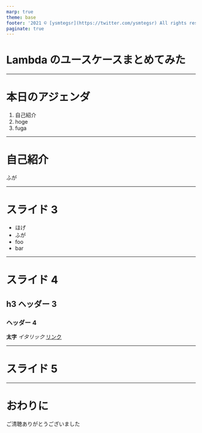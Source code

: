 ```yaml
---
marp: true
theme: base
footer: '2021 ©︎ [ysmtegsr](https://twitter.com/ysmtegsr) All rights reserved.'
paginate: true
---
```

<!-- _class: lead -->
# Lambda のユースケースまとめてみた

---
<!-- header: AWS Lambda のユースケースをまとめてみた -->
# 本日のアジェンダ

1. 自己紹介
2. hoge
3. fuga

---

# 自己紹介

ふが

---

# スライド 3

- ほげ
- ふが
- foo
- bar

---

# スライド 4

## h3 ヘッダー 3

### ヘッダー 4

**太字** *イタリック* [リンク](https://www.google.com)

---

# スライド 5

---

# おわりに
ご清聴ありがとうございました
